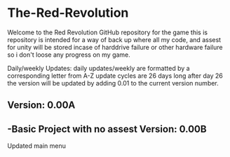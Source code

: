 # The-Red-Revolution
Welcome to the Red Revolution GitHub repository for the game this is repository is intended for a way of back up where all my code, and assest for unity will be stored incase of harddrive failure or other hardware failure so i don't loose any progress on my game.

Daily/weekly Updates:
daily updates/weekly are formatted by a corresponding letter from A-Z update cycles are 26 days long after day 26 the version will be updated by adding 0.01 to the current version number.

Version: 0.00A
--------------------------------------------------------------------------------------------------------------------------------------------
-Basic Project with no assest
Version: 0.00B
--------------------------------------------------------------------------------------------------------------------------------------------
Updated main menu

